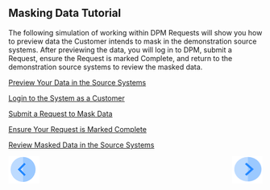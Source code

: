 ## Masking Data Tutorial

The following simulation of working within DPM Requests will show you how to preview data the Customer intends to mask in the demonstration source systems. After previewing the data, you will log in to DPM, submit a Request, ensure the Request is marked Complete, and return to the demonstration source systems to review the masked data.

[Preview Your Data in the Source Systems](03_02_Masking_Preview_Your_Data.md)

[Login to the System as a Customer](03_03_Masking_Login.md)

[Submit a Request to Mask Data](03_04_Masking_Submit_a_Request_to_Mask.md)

[Ensure Your Request is Marked Complete](03_05_Masking_Ensure_Marked_Complete.md)

[Review Masked Data in the Source Systems](03_06_Masking_Review_Your_Data.md)



[![Previous](../images/Previous.png)]( 02_Masking_Data_Introduction.md)[<img align="right" width="60" height="54" src="../images/Next.png">](03_02_Masking_Preview_Your_Data.md)
